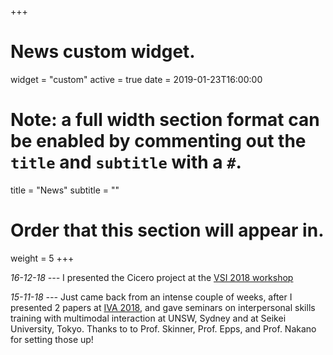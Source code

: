 +++
# News custom widget.
widget = "custom"
active = true
date = 2019-01-23T16:00:00

# Note: a full width section format can be enabled by commenting out the `title` and `subtitle` with a `#`.
title = "News"
subtitle = ""

# Order that this section will appear in.
weight = 5
+++

*16-12-18 ---* I presented the Cicero project at the [VSI 2018 workshop](https://medium.com/virtual-reality-virtual-people/virtual-social-interaction-conference-8972dcd9211c)

*15-11-18 ---*  Just came back from an intense couple of weeks, after I presented 2 papers at [IVA 2018](https://iva2018.westernsydney.edu.au), and gave seminars on interpersonal skills training with multimodal interaction at UNSW, Sydney and at Seikei University, Tokyo. Thanks to to Prof. Skinner, Prof. Epps, and Prof. Nakano for setting those up!
